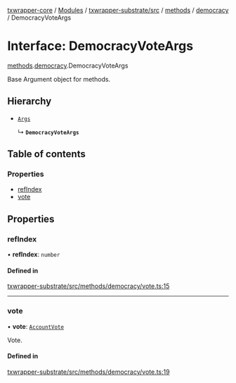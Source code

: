 [txwrapper-core](../README.md) / [Modules](../modules.md) / [txwrapper-substrate/src](../modules/txwrapper_substrate_src.md) / [methods](../modules/txwrapper_substrate_src.methods.md) / [democracy](../modules/txwrapper_substrate_src.methods.democracy.md) / DemocracyVoteArgs

# Interface: DemocracyVoteArgs

[methods](../modules/txwrapper_substrate_src.methods.md).[democracy](../modules/txwrapper_substrate_src.methods.democracy.md).DemocracyVoteArgs

Base Argument object for methods.

## Hierarchy

- [`Args`](../modules/txwrapper_core_src.md#args)

  ↳ **`DemocracyVoteArgs`**

## Table of contents

### Properties

- [refIndex](txwrapper_substrate_src.methods.democracy.DemocracyVoteArgs.md#refindex)
- [vote](txwrapper_substrate_src.methods.democracy.DemocracyVoteArgs.md#vote)

## Properties

### refIndex

• **refIndex**: `number`

#### Defined in

[txwrapper-substrate/src/methods/democracy/vote.ts:15](https://github.com/paritytech/txwrapper-core/blob/fe8eeb2/packages/txwrapper-substrate/src/methods/democracy/vote.ts#L15)

___

### vote

• **vote**: [`AccountVote`](../modules/txwrapper_substrate_src._internal_.md#accountvote)

Vote.

#### Defined in

[txwrapper-substrate/src/methods/democracy/vote.ts:19](https://github.com/paritytech/txwrapper-core/blob/fe8eeb2/packages/txwrapper-substrate/src/methods/democracy/vote.ts#L19)
